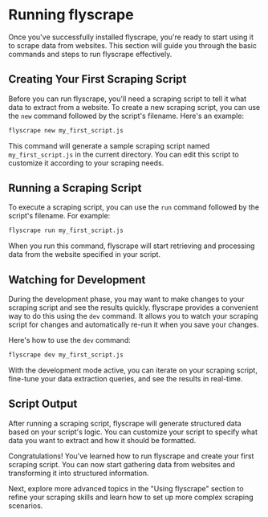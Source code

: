 # Running flyscrape

Once you've successfully installed flyscrape, you're ready to start using it to scrape data from websites. This section will guide you through the basic commands and steps to run flyscrape effectively.

## Creating Your First Scraping Script

Before you can run flyscrape, you'll need a scraping script to tell it what data to extract from a website. To create a new scraping script, you can use the `new` command followed by the script's filename. Here's an example:

```bash
flyscrape new my_first_script.js
```

This command will generate a sample scraping script named `my_first_script.js` in the current directory. You can edit this script to customize it according to your scraping needs.

## Running a Scraping Script

To execute a scraping script, you can use the `run` command followed by the script's filename. For example:

```bash
flyscrape run my_first_script.js
```

When you run this command, flyscrape will start retrieving and processing data from the website specified in your script.

## Watching for Development

During the development phase, you may want to make changes to your scraping script and see the results quickly. flyscrape provides a convenient way to do this using the `dev` command. It allows you to watch your scraping script for changes and automatically re-run it when you save your changes.

Here's how to use the `dev` command:

```bash
flyscrape dev my_first_script.js
```

With the development mode active, you can iterate on your scraping script, fine-tune your data extraction queries, and see the results in real-time.

## Script Output

After running a scraping script, flyscrape will generate structured data based on your script's logic. You can customize your script to specify what data you want to extract and how it should be formatted.

Congratulations! You've learned how to run flyscrape and create your first scraping script. You can now start gathering data from websites and transforming it into structured information.

Next, explore more advanced topics in the "Using flyscrape" section to refine your scraping skills and learn how to set up more complex scraping scenarios.
